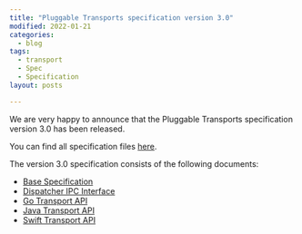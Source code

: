 ```yaml
---
title: "Pluggable Transports specification version 3.0"
modified: 2022-01-21
categories:
  - blog
tags:
  - transport
  - Spec
  - Specification
layout: posts

---
```


We are very happy to announce that the Pluggable Transports specification
version 3.0 has been released.

You can find all specification files [here](https://github.com/Pluggable-Transports/Pluggable-Transports-spec/tree/main/releases/PTSpecV3.0).

The version 3.0 specification consists of the following documents:

- [Base Specification](Pluggable%20Transport%20Specification%20v3.0%20-%20Base%20Specification%20v3.0.md)
- [Dispatcher IPC Interface](Pluggable%20Transport%20Specification%20v3.0%20-%20Dispatcher%20IPC%20Interface%20v3.0.md)
- [Go Transport API](Pluggable%20Transport%20Specification%20v3.0%20-%20Go%20Transport%20API%20v3.0.md)
- [Java Transport API](Pluggable%20Transport%20Specification%20v3.0%20-%20Java%20Transport%20API%20v1.0.md)
- [Swift Transport API](Pluggable%20Transport%20Specification%20v3.0%20-%20Swift%20Transport%20API%20v3.0.md)
